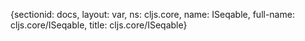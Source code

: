 {sectionid: docs, layout: var, ns: cljs.core, name: ISeqable, full-name: cljs.core/ISeqable,
  title: cljs.core/ISeqable}
